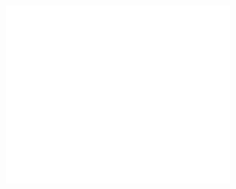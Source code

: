 <div align="center">
	<br>
		<img src="https://github.com/FranPitri/FranPitri/blob/master/animation.svg" width="800" height="400">
	<br>
</div>